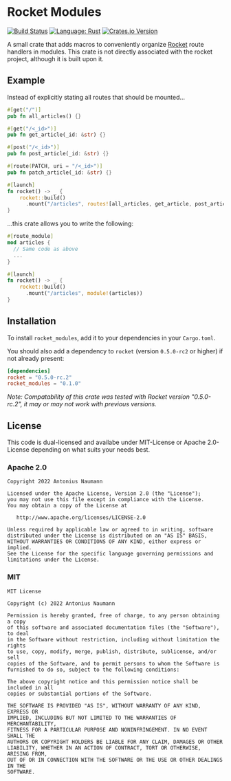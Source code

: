 # Rocket Modules
[![Build Status](https://github.com/antoniusnaumann/rocket-modules/actions/workflows/build.yml/badge.svg)](https://github.com/antoniusnaumann/rocket-modules/actions)
[![Language: Rust](https://img.shields.io/badge/Language-Rust-F46623)](https://www.rust-lang.org)
[![Crates.io Version](https://img.shields.io/crates/v/rocket_modules.svg)](https://crates.io/crates/rocket_modules)

A small crate that adds macros to conveniently organize [Rocket](https://rocket.rs) route handlers in modules. This crate is not directly associated with the rocket project, although it is built upon it.

## Example
Instead of explicitly stating all routes that should be mounted...
```Rust
#[get("/")]
pub fn all_articles() {}

#[get("/<_id>")]
pub fn get_article(_id: &str) {}

#[post("/<_id>")]
pub fn post_article(_id: &str) {}

#[route(PATCH, uri = "/<_id>")]
pub fn patch_article(_id: &str) {}

#[launch]
fn rocket() -> _ {
    rocket::build()
      .mount("/articles", routes![all_articles, get_article, post_article, patch_article])
}
```

...this crate allows you to write the following:

```Rust
#[route_module]
mod articles {
  // Same code as above
  ...
}

#[launch]
fn rocket() -> _ {
    rocket::build()
      .mount("/articles", module!(articles))
}
```

## Installation
To install `rocket_modules`, add it to your dependencies in your `Cargo.toml`.

You should also add a dependency to `rocket` (version `0.5.0-rc2` or higher) if not already present:
```TOML
[dependencies]
rocket = "0.5.0-rc.2"
rocket_modules = "0.1.0"
```

*Note: Compatability of this crate was tested with Rocket version "0.5.0-rc.2", it may or may not work with previous versions.*

## License
This code is dual-licensed and availabe under MIT-License or Apache 2.0-License depending on what suits your needs best.

### Apache 2.0
```
Copyright 2022 Antonius Naumann

Licensed under the Apache License, Version 2.0 (the "License");
you may not use this file except in compliance with the License.
You may obtain a copy of the License at

   http://www.apache.org/licenses/LICENSE-2.0

Unless required by applicable law or agreed to in writing, software
distributed under the License is distributed on an "AS IS" BASIS,
WITHOUT WARRANTIES OR CONDITIONS OF ANY KIND, either express or implied.
See the License for the specific language governing permissions and
limitations under the License.
```
### MIT
```
MIT License

Copyright (c) 2022 Antonius Naumann

Permission is hereby granted, free of charge, to any person obtaining a copy
of this software and associated documentation files (the "Software"), to deal
in the Software without restriction, including without limitation the rights
to use, copy, modify, merge, publish, distribute, sublicense, and/or sell
copies of the Software, and to permit persons to whom the Software is
furnished to do so, subject to the following conditions:

The above copyright notice and this permission notice shall be included in all
copies or substantial portions of the Software.

THE SOFTWARE IS PROVIDED "AS IS", WITHOUT WARRANTY OF ANY KIND, EXPRESS OR
IMPLIED, INCLUDING BUT NOT LIMITED TO THE WARRANTIES OF MERCHANTABILITY,
FITNESS FOR A PARTICULAR PURPOSE AND NONINFRINGEMENT. IN NO EVENT SHALL THE
AUTHORS OR COPYRIGHT HOLDERS BE LIABLE FOR ANY CLAIM, DAMAGES OR OTHER
LIABILITY, WHETHER IN AN ACTION OF CONTRACT, TORT OR OTHERWISE, ARISING FROM,
OUT OF OR IN CONNECTION WITH THE SOFTWARE OR THE USE OR OTHER DEALINGS IN THE
SOFTWARE.
```
